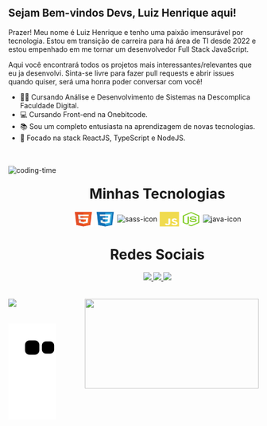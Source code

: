 ## Sejam Bem-vindos Devs, Luiz Henrique aqui!

Prazer! Meu nome é Luiz Henrique e tenho uma paixão imensurável por tecnologia. Estou em transição de carreira para há área de TI desde 2022 e estou empenhado em me tornar um desenvolvedor Full Stack JavaScript.

Aqui você encontrará todos os projetos mais interessantes/relevantes que eu ja desenvolvi. Sinta-se livre para fazer pull requests e abrir issues quando quiser, será uma honra poder conversar com você!

- 👨‍🎓 Cursando Análise e Desenvolvimento de Sistemas na Descomplica Faculdade Digital.
- 💻 Cursando Front-end na Onebitcode.
- 📚 Sou um completo entusiasta na aprendizagem de novas tecnologias.
- 📌 Focado na stack ReactJS, TypeScript e NodeJS.

<br>

<div  align="center"> 
  <div style="display: inline_block"><br>
    <img align="left" height="250" alt="coding-time" src="https://user-images.githubusercontent.com/111657322/205453151-554d94de-da9b-458e-af1e-a3deb4b23a4b.gif">
    <h1 align="center">Minhas Tecnologias</h1>
    <img align="center" height="30" width="40" alt="html-icon" src="https://raw.githubusercontent.com/devicons/devicon/master/icons/html5/html5-original.svg">
    <img align="center" height="30" width="40" alt="css-icon" src="https://raw.githubusercontent.com/devicons/devicon/master/icons/css3/css3-original.svg">
    <img align="center" height="30" width="40" alt="sass-icon" src="https://user-images.githubusercontent.com/111657322/205451413-210c5bc3-38ac-400f-8106-4bc5a850647d.svg">
    <img align="center" height="30" width="40" alt="js-icon"  src="https://raw.githubusercontent.com/devicons/devicon/master/icons/javascript/javascript-plain.svg">
    <img align="center" height="30" width="40" alt="nodejs-icon" src="https://raw.githubusercontent.com/devicons/devicon/master/icons/nodejs/nodejs-original.svg">
    <img align="center" height="35" width="40" alt="java-icon"  src="https://user-images.githubusercontent.com/111657322/205449001-cae8330b-8590-4641-a279-aeb9833700ac.svg">
   </div>
  <h1 align="center">Redes Sociais</h1>
      <a href = "mailto: luizhenriquejr0699amz@hotmail.com" target="_blank">
        <img src="https://img.shields.io/badge/Microsoft_Outlook-0078D4?style=for-the-badge&logo=microsoft-outlook&logoColor=white">
      </a>
      <a href = "https://www.linkedin.com/in/luiz-henrique-junior-89395a24b/" target="_blank">
        <img src="https://img.shields.io/badge/LinkedIn-0077B5?style=for-the-badge&logo=linkedin&logoColor=white">
      </a>
      <a href = "https://www.instagram.com/juninhodevjr/" target="_blank">
        <img src="https://img.shields.io/badge/Instagram-E4405F?style=for-the-badge&logo=instagram&logoColor=white">
      </a>
</div>

<br>
<br>

<div>
  <img  height="180em" src="https://github-readme-stats.vercel.app/api?username=LuizHenriqueJr&show_icons=true&theme=dracula&include_all_commits=true&count_private=true"/>
  <img align="right" width="350em" height="180em" src="https://github-readme-stats.vercel.app/api/top-langs/?username=LuizHenriqueJr&layout=compact&langs_count=16&theme=dracula"/>
</div>

<br>

![Snake animation](https://github.com/LuizHenriqueJr/LuizHenriqueJr/blob/output/github-contribution-grid-snake.svg)
